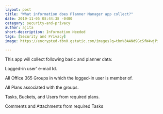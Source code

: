 ```yaml
---
layout: post
title: "What information does Planner Manager app collect?"
date: 2019-11-05 08:44:38 -0400
category: security-and-privacy
author: ajita
short-description: Information Needed
tags: [Security and Privacy]
image: https://encrypted-tbn0.gstatic.com/images?q=tbn%3AANd9GcSfW4wjPs0BQaDqDVhliSorX46_CzSTd4F6dcgC6hOstCOecV5L

---
```

This app will collect following basic and planner data: 

Logged-in user' e-mail Id. 

All Office 365 Groups in which the logged-in user is member of. 

All Plans associated with the groups. 

Tasks, Buckets, and Users from required plans. 

Comments and Attachments from required Tasks 
